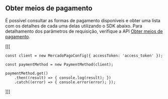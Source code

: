 ## Obter meios de pagamento

É possível consultar as formas de pagamento disponíveis e obter uma lista com os detalhes de cada uma delas utilizando o SDK abaixo. Para detalhamento dos parâmetros de requisição, verifique a API [Obter meios de pagamento](https://www.mercadopago[FAKER][URL][DOMAIN]/developers/pt/reference/payment_methods/_payment_methods/get).

[[[
```node
const client = new MercadoPagoConfig({ accessToken: 'access_token' });

const paymentMethod = new PaymentMethod(client);

paymentMethod.get()
    .then((result) => { console.log(result); })
    .catch((error) => { console.error(error); });
```
]]]